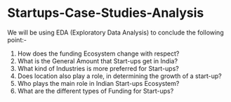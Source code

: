 # Startups-Case-Studies-Analysis

We will be using EDA (Exploratory Data Analysis) to conclude the following point:-

1) How does the funding Ecosystem change with respect?
2) What is the General Amount that Start-ups get in India?
3) What kind of Industries is more preferred for Start-ups?
4) Does location also play a role, in determining the growth of a start-up?
5) Who plays the main role in Indian Start-ups Ecosystem?
6) What are the different types of Funding for Start-ups?
